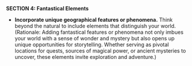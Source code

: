 
**SECTION 4: Fantastical Elements**
- **Incorporate unique geographical features or phenomena.** Think beyond the natural to include elements that distinguish your world. (Rationale: Adding fantastical features or phenomena not only imbues your world with a sense of wonder and mystery but also opens up unique opportunities for storytelling. Whether serving as pivotal locations for quests, sources of magical power, or ancient mysteries to uncover, these elements invite exploration and adventure.)
